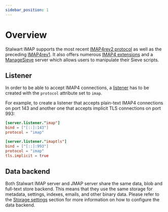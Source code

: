 ```yaml
---
sidebar_position: 1
---
```


# Overview

Stalwart IMAP supports the most recent [IMAP4rev2 protocol](https://www.rfc-editor.org/rfc/rfc9051.html) as well as the preceding [IMAP4rev1](https://www.rfc-editor.org/rfc/rfc3501). It also offers numerous [IMAP4 extensions](/docs/development/rfcs#imap4-and-extensions) and a [ManageSieve](https://datatracker.ietf.org/doc/html/rfc5804) server which allows users to manipulate their Sieve scripts.

## Listener

In order to be able to accept IMAP4 connections, a [listener](/docs/server/listener) has to be created with the `protocol` attribute set to `imap`. 

For example, to create a listener that accepts plain-text IMAP4 connections on port 143 and another one that accepts implicit TLS connections on port 993:

```toml
[server.listener."imap"]
bind = ["[::]:143"]
protocol = "imap"

[server.listener."imaptls"]
bind = ["[::]:993"]
protocol = "imap"
tls.implicit = true
```

## Data backend

Both Stalwart IMAP server and JMAP server share the same data, blob and full-text store backend. This means that they use the same storage for metadata, settings, indexes, emails, and other binary data. Please refer to the [Storage settings](/docs/storage/overview) section for more information on how to configure the data backend.

